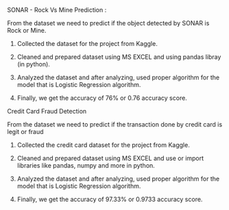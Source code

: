 SONAR - Rock Vs Mine Prediction :

From the dataset we need to predict if the object detected by SONAR is Rock or Mine.

1. Collected the dataset for the project from Kaggle.

2. Cleaned and prepared dataset using MS EXCEL and using pandas libray (in python).

3. Analyzed the dataset and after analyzing, used proper algorithm for the model that is Logistic Regression algorithm.

4. Finally, we get the accuracy of 76% or 0.76 accuracy score.



Credit Card Fraud Detection
 
From the dataset we need to predict if the transaction done by credit card is legit or fraud

1. Collected the  credit card dataset for the project from Kaggle.

2. Cleaned and prepared dataset using MS EXCEL and use or import libraries like pandas, numpy and more in python.

3. Analyzed the dataset and after analyzing, used proper algorithm for the model that is Logistic Regression algorithm.

4. Finally, we get the accuracy of 97.33% or 0.9733 accuracy score.

